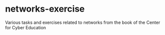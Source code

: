 # networks-exercise

Various tasks and exercises related to networks from the book of the Center for Cyber Education
